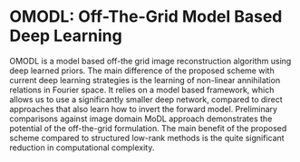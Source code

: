 # OMODL: Off-The-Grid Model Based Deep Learning
OMODL is a model based off-the grid image reconstruction algorithm using deep learned priors. The main difference of the proposed scheme with current deep learning strategies is the learning of non-linear annihilation relations in Fourier space. It relies on a model based framework, which allows us to use a significantly smaller deep network, compared to direct approaches that also learn how to invert the forward model. Preliminary comparisons against image domain MoDL approach demonstrates the potential of the off-the-grid formulation. The main benefit of the proposed scheme compared to structured low-rank methods is the quite significant reduction in computational complexity.
 
